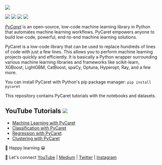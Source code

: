 ![](https://raw.githubusercontent.com/pycaret/pycaret/master/docs/images/logo.png)

[![](https://img.shields.io/badge/Python-blue?&style=plastic&logo=python&logoColor=white)]()
[![](https://img.shields.io/badge/Pycaret-navy?style=plastic&logo=pycaret&logoColor=white)]()
[![](https://img.shields.io/badge/DataScience-green?&style=plastic&logo=datascience&logoColor=white)]()
[![](https://img.shields.io/badge/MachineLearning-FF6E31?&style=plastic&logo=machinelearning&logoColor=white)]()

[*PyCaret*](https://pycaret.org/) is an open-source, low-code machine learning library in Python that automates machine learning workflows. PyCaret empowers anyone to build low-code, powerful, end-to-end machine learning solutions.

PyCaret is a low-code library that can be used to replace hundreds of lines of code with just a few lines. This allows you to perform machine learning projects quickly and efficiently. It is basically a Python wrapper surrounding various machine learning libraries and frameworks like scikit-learn, XGBoost, LightGBM, CatBoost, spaCy, Optuna, Hyperopt, Ray, and a few more.

You can install PyCaret with Python's pip package manager: `pip install pycaret`

This repository contains PyCaret tutorials with the notebooks and datasets.

## YouTube Tutorials [![](https://img.shields.io/badge/YouTube-FF0000?style=plastic&logo=youtube&logoColor=white)](https://www.youtube.com/playlist?list=PLbQRubTta6fcWFyjKtDyDPTwxC6t1HMEn)

- [Machine Learning with PyCaret](https://youtu.be/LEJlW6STeB0)
- [Classification with PyCaret](https://youtu.be/rIf4TNtMTtk)
- [Regression with PyCaret](https://youtu.be/nvZ08g7tHhE)
- [Clustering with PyCaret](https://youtu.be/wOzeFurDfQ0)

📌 Happy learning 😀 

🔗 Let's connect [YouTube](http://youtube.com/tirendazacademy) | [Medium](http://tirendazacademy.medium.com) | [Twitter](http://twitter.com/tirendazacademy) | [Instagram](https://www.instagram.com/tirendazacademy)
